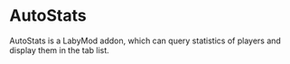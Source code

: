 # AutoStats
 AutoStats is a LabyMod addon, which can query statistics of players and display them in the tab list.
